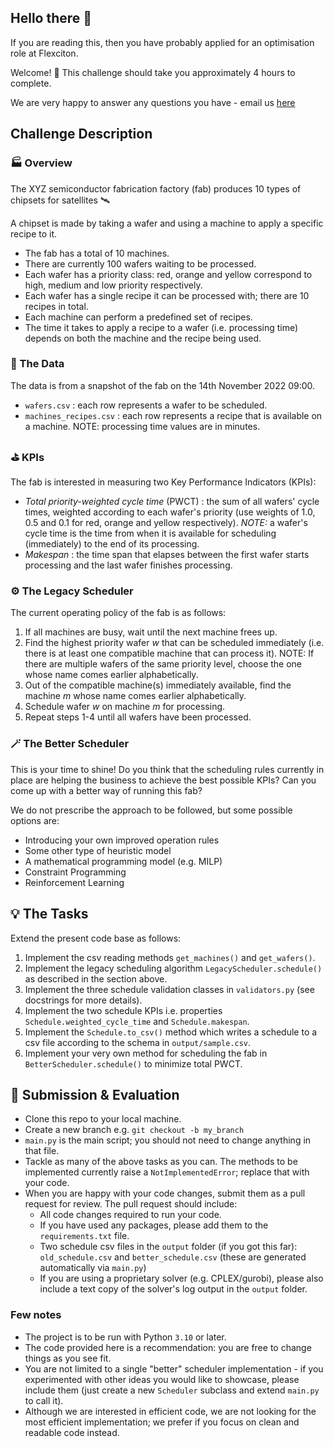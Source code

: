 ## Hello there :wave:

If you are reading this, then you have probably applied for an optimisation role at Flexciton.

Welcome! :rainbow: This challenge should take you approximately 4 hours to complete.

We are very happy to answer any questions you have - email us [here](mailto:opt_task@flexciton.com)


## Challenge Description

### :factory: Overview

The XYZ semiconductor fabrication factory (fab) produces 10 types of chipsets for satellites :artificial_satellite:

A chipset is made by taking a wafer and using a machine to apply a specific recipe to it.
- The fab has a total of 10 machines.
- There are currently 100 wafers waiting to be processed.
- Each wafer has a priority class: red, orange and yellow correspond to high, medium and low priority respectively.
- Each wafer has a single recipe it can be processed with; there are 10 recipes in total.
- Each machine can perform a predefined set of recipes.
- The time it takes to apply a recipe to a wafer (i.e. processing time) depends on both the machine and the recipe being used.

### :gift: The Data
The data is from a snapshot of the fab on the 14th November 2022 09:00.
- `wafers.csv` : each row represents a wafer to be scheduled.
- `machines_recipes.csv` : each row represents a recipe that is available on a machine. NOTE: processing time values are in minutes.

### :golf: KPIs

The fab is interested in measuring two Key Performance Indicators (KPIs):

- *Total priority-weighted cycle time* (PWCT) : the sum of all wafers' cycle times, weighted according to each wafer's priority
  (use weights of 1.0, 0.5 and 0.1 for red, orange and yellow respectively). *NOTE:* a wafer's cycle time is the time from when
  it is available for scheduling (immediately) to the end of its processing.
- *Makespan* : the time span that elapses between the first wafer starts processing and the last wafer finishes processing.

### :gear: The Legacy Scheduler

The current operating policy of the fab is as follows:
1. If all machines are busy, wait until the next machine frees up.
2. Find the highest priority wafer _w_ that can be scheduled immediately (i.e. there is at least one compatible machine that can process it).
   NOTE: If there are multiple wafers of the same priority level, choose the one whose name comes earlier alphabetically.
3. Out of the compatible machine(s) immediately available, find the machine _m_ whose name comes earlier alphabetically.
4. Schedule wafer _w_ on machine _m_ for processing.
5. Repeat steps 1-4 until all wafers have been processed.

### :magic_wand: The Better Scheduler

This is your time to shine!
Do you think that the scheduling rules currently in place are helping the business to achieve the best possible KPIs?
Can you come up with a better way of running this fab?

We do not prescribe the approach to be followed, but some possible options are:
- Introducing your own improved operation rules
- Some other type of heuristic model
- A mathematical programming model (e.g. MILP)
- Constraint Programming
- Reinforcement Learning


## :bulb: The Tasks
Extend the present code base as follows:
1. Implement the csv reading methods `get_machines()` and `get_wafers()`.
2. Implement the legacy scheduling algorithm `LegacyScheduler.schedule()` as described in the section above.
3. Implement the three schedule validation classes in `validators.py` (see docstrings for more details).
4. Implement the two schedule KPIs i.e. properties `Schedule.weighted_cycle_time` and `Schedule.makespan`.
5. Implement the `Schedule.to_csv()` method which writes a schedule to a csv file according to the schema in `output/sample.csv`.
6. Implement your very own method for scheduling the fab in `BetterScheduler.schedule()` to minimize total PWCT.


## :rocket: Submission & Evaluation

- Clone this repo to your local machine.
- Create a new branch e.g. `git checkout -b my_branch`
- `main.py` is the main script; you should not need to change anything in that file.
- Tackle as many of the above tasks as you can. The methods to be implemented currently raise a `NotImplementedError`; replace that with your code.
- When you are happy with your code changes, submit them as a pull request for review. The pull request should include:
  - All code changes required to run your code.
  - If you have used any packages, please add them to the `requirements.txt` file.
  - Two schedule csv files in the `output` folder (if you got this far): `old_schedule.csv` and `better_schedule.csv` (these are generated automatically via `main.py`)
  - If you are using a proprietary solver (e.g. CPLEX/gurobi), please also include a text copy of the solver's log output in the `output` folder.

### Few notes
- The project is to be run with Python `3.10` or later.
- The code provided here is a recommendation: you are free to change things as you see fit.
- You are not limited to a single "better" scheduler implementation - if you experimented with other ideas you would like to
  showcase, please include them (just create a new `Scheduler` subclass and extend `main.py` to call it).
- Although we are interested in efficient code, we are not looking for the most efficient implementation;
  we prefer if you focus on clean and readable code instead.




